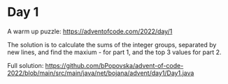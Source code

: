 # Day 1
A warm up puzzle: https://adventofcode.com/2022/day/1

The solution is to calculate the sums of the integer groups, separated by new lines, and find the maxium - for part 1, and the top 3 values for part 2.

Full solution: https://github.com/bPopovska/advent-of-code-2022/blob/main/src/main/java/net/bojana/advent/day1/Day1.java
